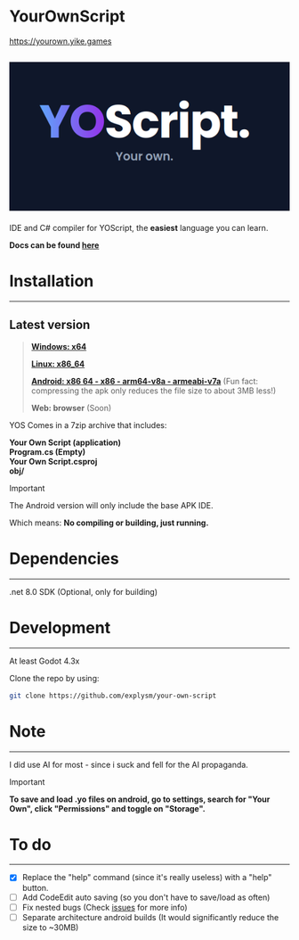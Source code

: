 # YourOwnScript

https://yourown.yike.games

![YOScript. Your Own](images/YourOwn.png)
---
IDE and C# compiler for YOScript, the **easiest** language you can learn.

**Docs can be found [here](https://yourown.yike.games/docs.html)**

# Installation
---

## Latest version

>**[Windows: x64](https://github.com/explysm/your-own-script/releases/latest/download/YOSIDE-windows-x64.7z)**
>
>**[Linux: x86_64](https://github.com/explysm/your-own-script/releases/latest/download/YOSIDE-linux-x86_64.7z)**
>
>**[Android: x86 64 - x86 - arm64-v8a - armeabi-v7a](https://github.com/explysm/your-own-script/releases/latest/download/YOSIDE-android.7z)** (Fun fact: compressing the apk only reduces the file size to about 3MB less!)
>
>**Web: browser** (Soon)

YOS Comes in a 7zip archive that includes:

**Your Own Script (application)**<br>
**Program.cs (Empty)**<br>
**Your Own Script.csproj**<br>
**obj/**<br>

> [!IMPORTANT]
>
> The Android version will only include the base APK IDE.<br>
>
> Which means: **No compiling or building, just running.**

# Dependencies
---
.net 8.0 SDK (Optional, only for building)

# Development
---
At least Godot 4.3x



Clone the repo by using:

```bash
git clone https://github.com/explysm/your-own-script
```

# Note
---
I did use AI for most - since i suck and fell for the AI propaganda.

> [!IMPORTANT]
>
> **To save and load .yo files on android, go to settings, search for "Your Own", click "Permissions" and toggle on "Storage".**

# To do

---

- [x] Replace the "help" command (since it's really useless) with a "help" button.
- [ ] Add CodeEdit auto saving (so you don't have to save/load as often) 
- [ ] Fix nested bugs (Check [issues](https://github.com/explysm/your-own-script/issues) for more info) 
- [ ] Separate architecture android builds (It would significantly reduce the size to ~30MB) 